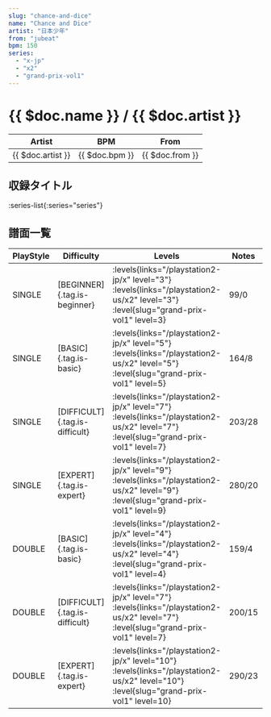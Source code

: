 ```yaml
---
slug: "chance-and-dice"
name: "Chance and Dice"
artist: "日本少年"
from: "jubeat"
bpm: 150
series:
  - "x-jp"
  - "x2"
  - "grand-prix-vol1"
---
```


# {{ $doc.name }} / {{ $doc.artist }}

|Artist|BPM|From|
|------|---|----|
|{{ $doc.artist }}|{{ $doc.bpm }}|{{ $doc.from }}|

## 収録タイトル

:series-list{:series="series"}

## 譜面一覧

|PlayStyle|Difficulty|Levels|Notes|Movie|
|---------|----------|------|-----|-----|
|SINGLE|[BEGINNER]{.tag.is-beginner}| :levels{links="/playstation2-jp/x" level="3"} :levels{links="/playstation2-us/x2" level="3"} :level{slug="grand-prix-vol1" level=3}|99/0||
|SINGLE|[BASIC]{.tag.is-basic}| :levels{links="/playstation2-jp/x" level="5"} :levels{links="/playstation2-us/x2" level="5"} :level{slug="grand-prix-vol1" level=5}|164/8||
|SINGLE|[DIFFICULT]{.tag.is-difficult}| :levels{links="/playstation2-jp/x" level="7"} :levels{links="/playstation2-us/x2" level="7"} :level{slug="grand-prix-vol1" level=7}|203/28||
|SINGLE|[EXPERT]{.tag.is-expert}| :levels{links="/playstation2-jp/x" level="9"} :levels{links="/playstation2-us/x2" level="9"} :level{slug="grand-prix-vol1" level=9}|280/20||
|DOUBLE|[BASIC]{.tag.is-basic}| :levels{links="/playstation2-jp/x" level="4"} :levels{links="/playstation2-us/x2" level="4"} :level{slug="grand-prix-vol1" level=4}|159/4||
|DOUBLE|[DIFFICULT]{.tag.is-difficult}| :levels{links="/playstation2-jp/x" level="7"} :levels{links="/playstation2-us/x2" level="7"} :level{slug="grand-prix-vol1" level=7}|200/15||
|DOUBLE|[EXPERT]{.tag.is-expert}| :levels{links="/playstation2-jp/x" level="10"} :levels{links="/playstation2-us/x2" level="10"} :level{slug="grand-prix-vol1" level=10}|290/23||
